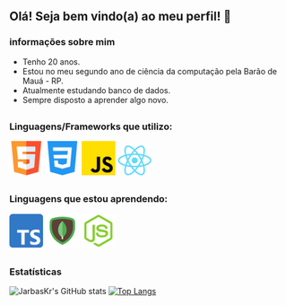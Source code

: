 ## Olá! Seja bem vindo(a) ao meu perfil! 👋

### informações sobre mim

<ul>
<li>Tenho 20 anos.
<li>Estou no meu segundo ano de ciência da computação pela Barão de Mauá - RP.
<li>Atualmente estudando banco de dados.
<li>Sempre disposto a aprender algo novo.
</ul>

##

### Linguagens/Frameworks que utilizo:

<div id="Linguagens conhecidas">
<img width="12%" src="./.github/html5.png">
<img width="12%" src="./.github/css-3.png">
<img width="12%" src="./.github/js.png">
<img width="12%" src="./.github/React-icon.svg.png">
</div>

##

### Linguagens que estou aprendendo:

<div id="Linguagens aprendendo">
<img width="12%" src="./.github/typescript.png">
<img width="12%" src="./.github/mongo.png">
<img width="12%" src="./.github/node-js.png">
</div>

##

<div id="Estatísticas">

### Estatísticas

![JarbasKr's GitHub stats](https://github-readme-stats.vercel.app/api?username=jarbaskr&show_icons=true&theme=radical)
[![Top Langs](https://github-readme-stats.vercel.app/api/top-langs/?username=JarbasKr&layout=compact)](https://github.com/JarbasKr/github-readme-stats)

</div>

##
